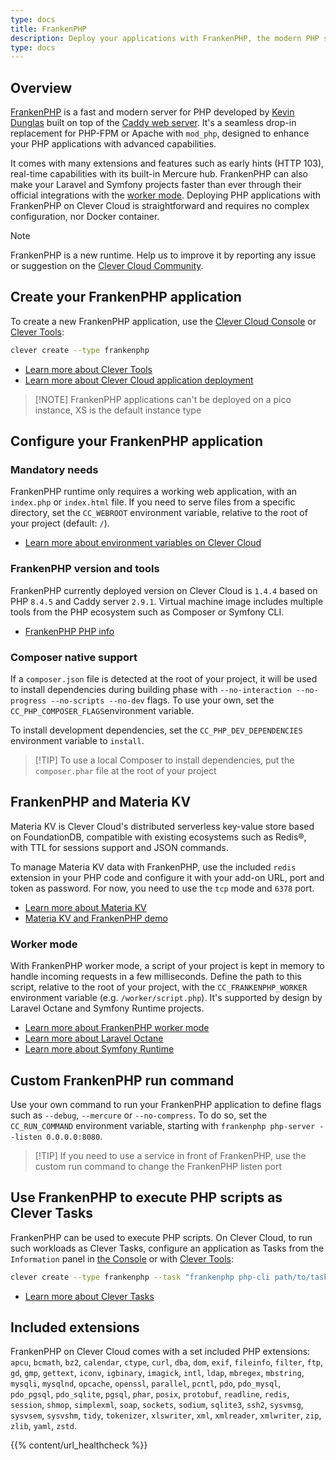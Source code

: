 ```yaml
---
type: docs
title: FrankenPHP
description: Deploy your applications with FrankenPHP, the modern PHP server based on Caddy, written in Go
type: docs
---
```


## Overview

[FrankenPHP](https://frankenphp.dev) is a fast and modern server for PHP developed by [Kevin Dunglas](https://github.com/dunglas) built on top of the [Caddy web server](https://caddyserver.com/docs/). It's a seamless drop-in replacement for PHP-FPM or Apache with `mod_php`, designed to enhance your PHP applications with advanced capabilities.

It comes with many extensions and features such as early hints (HTTP 103), real-time capabilities with its built-in Mercure hub. FrankenPHP can also make your Laravel and Symfony projects faster than ever through their official integrations with the [worker mode](#worker-mode). Deploying PHP applications with FrankenPHP on Clever Cloud is straightforward and requires no complex configuration, nor Docker container.

> [!NOTE]
> FrankenPHP is a new runtime. Help us to improve it by reporting any issue or suggestion on the [Clever Cloud Community](https://github.com/CleverCloud/Community/discussions/categories/frankenphp).

## Create your FrankenPHP application

To create a new FrankenPHP application, use the [Clever Cloud Console](https://console.clever-cloud.com) or [Clever Tools](https://github.com/CleverCloud/clever-tools):

```bash
clever create --type frankenphp
```
* [Learn more about Clever Tools](/developers/doc/cli/)
* [Learn more about Clever Cloud application deployment](/developers/doc/quickstart/#create-an-application-step-by-step)

> [!NOTE] FrankenPHP applications can't be deployed on a pico instance, XS is the default instance type

## Configure your FrankenPHP application

### Mandatory needs

FrankenPHP runtime only requires a working web application, with an `index.php` or `index.html` file. If you need to serve files from a specific directory, set the `CC_WEBROOT` environment variable, relative to the root of your project (default: `/`).

* [Learn more about environment variables on Clever Cloud](/developers/doc/reference/reference-environment-variables/)

### FrankenPHP version and tools

FrankenPHP currently deployed version on Clever Cloud is `1.4.4` based on PHP `8.4.5` and Caddy server `2.9.1`. Virtual machine image includes multiple tools from the PHP ecosystem such as Composer or Symfony CLI.

- [FrankenPHP PHP info](https://frankenphpinfo.cleverapps.io/)

### Composer native support

If a `composer.json` file is detected at the root of your project, it will be used to install dependencies during building phase with `--no-interaction --no-progress --no-scripts --no-dev` flags. To use your own, set the `CC_PHP_COMPOSER_FLAGS`environment variable.

To install development dependencies, set the `CC_PHP_DEV_DEPENDENCIES` environment variable to `install`.

> [!TIP] To use a local Composer to install dependencies, put the `composer.phar` file at the root of your project

## FrankenPHP and Materia KV

Materia KV is Clever Cloud's distributed serverless key-value store based on FoundationDB, compatible with existing ecosystems such as Redis®, with TTL for sessions support and JSON commands.

To manage Materia KV data with FrankenPHP, use the included `redis` extension in your PHP code and configure it with your add-on URL, port and token as password. For now, you need to use the `tcp` mode and `6378` port.

- [Learn more about Materia KV](/developers/doc/addons/materia-kv)
- [Materia KV and FrankenPHP demo](https://github.com/CleverCloud/frankenphp-kv-json-example)

### Worker mode

With FrankenPHP worker mode, a script of your project is kept in memory to handle incoming requests in a few milliseconds. Define the path to this script, relative to the root of your project, with the `CC_FRANKENPHP_WORKER` environment variable (e.g. `/worker/script.php`). It's supported by design by Laravel Octane and Symfony Runtime projects.

* [Learn more about FrankenPHP worker mode](https://frankenphp.dev/docs/worker/#standalone-binary)
* [Learn more about Laravel Octane](https://laravel.com/docs/master/octane#frankenphp)
* [Learn more about Symfony Runtime](https://symfony.com/doc/current/components/runtime.html)

## Custom FrankenPHP run command

Use your own command to run your FrankenPHP application to define flags such as `--debug`, `--mercure` or `--no-compress`. To do so, set the `CC_RUN_COMMAND` environment variable, starting with `frankenphp php-server --listen 0.0.0.0:8080`.

> [!TIP] If you need to use a service in front of FrankenPHP, use the custom run command to change the FrankenPHP listen port

## Use FrankenPHP to execute PHP scripts as Clever Tasks

FrankenPHP can be used to execute PHP scripts. On Clever Cloud, to run such workloads as Clever Tasks, configure an application as Tasks from the `Information` panel in [the Console](https://console.clever-cloud.com) or with [Clever Tools](/developers/doc/cli/applications/#tasks):

```bash
clever create --type frankenphp --task "frankenphp php-cli path/to/task.php"
```

- [Learn more about Clever Tasks](/developers/doc/develop/tasks/)

## Included extensions

FrankenPHP on Clever Cloud comes with a set included PHP extensions: `apcu`, `bcmath`, `bz2`, `calendar`, `ctype`, `curl`, `dba`, `dom`, `exif`, `fileinfo`, `filter`, `ftp`, `gd`, `gmp`, `gettext`, `iconv`, `igbinary`, `imagick`, `intl`, `ldap`, `mbregex`, `mbstring`, `mysqli`, `mysqlnd`, `opcache`, `openssl`, `parallel`, `pcntl`, `pdo`, `pdo_mysql`, `pdo_pgsql`, `pdo_sqlite`, `pgsql`, `phar`, `posix`, `protobuf`, `readline`, `redis`, `session`, `shmop`, `simplexml`, `soap`, `sockets`, `sodium`, `sqlite3`, `ssh2`, `sysvmsg`, `sysvsem`, `sysvshm`, `tidy`, `tokenizer`, `xlswriter`, `xml`, `xmlreader`, `xmlwriter`, `zip`, `zlib`, `yaml`, `zstd`.

{{% content/url_healthcheck %}}
